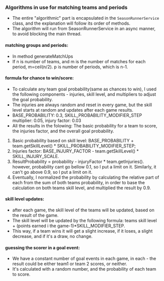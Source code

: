 ### Algorithms in use for matching teams and periods
- The entire "algorithmic" part is encapsulated in the `SeasonRunnerService` class, and the explanation will follow its order of methods.
- The algorithm will run from SeasonRunnerService in an async manner, to avoid blocking the main thread.

#### matching groups and periods:
- In method generateMatchUps
- If n is number of teams, and m is the number of matches for each period, m=ceil(n/2). p is number of periods, which is n-1.

#### formula for chance to win/score: 
- To calculate any team goal probability(same as chances to win), I used the following components - injuries, skill level, and multipliers to adjust the goal probability.
- The injuries are always random and reset in every game, but the skill level starts at random and updates after each game results.
- BASE_PROBABILITY: 0.3, SKILL_PROBABILITY_MODIFIER_STEP multiplier: 0.05, injury factor: 0.03
- All the results in the folowing: The basic probability for a team to score, the injuries factor, and the overall goal probability. 
1. Basic probability based on skill level: BASE_PROBABILITY + team.getSkillLevel() * SKILL_PROBABILITY_MODIFIER_STEP;
2. Injuries factor: BASE_INJURY_FACTOR - team.getSkillLevel() * SKILL_INJURY_SCALE.
3. ResultProbability = probability - injuryFactor * team.getInjuries(). however, probability cant go bellow 0.1, so I put a limit on it. Similarly, it can't go above 0.9, so I put a limit on it.
4. Eventually, I normalized the probability by calculating the relative part of each from the sum of both teams probability, in order to base the calculation on both teams skill level, and multiplied the result by 0.9. 

#### skill level updates:
- after each game, the skill level of the teams will be updated, based on the result of the game.
- The skill level will be updated by the following formula: teams skill level + (points earned i the game-1)*SKILL_MODIFIER_STEP.
- This way, if a team wins it will get a slight increase, if it loses, a slight decrease, and if it's a draw, no change.

#### guessing the scorer in a goal event:
- We have a constant number of goal events in each game, in each - the result could be either team1 or team 2 scores, or neither.
- It's calculated with a random number, and the probability of each team to score.


